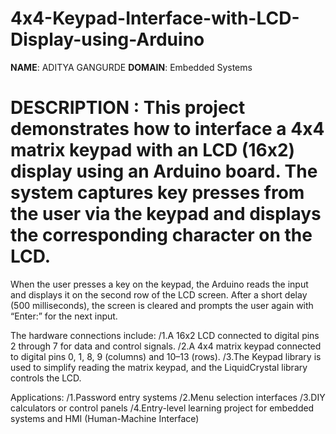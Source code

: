 # 4x4-Keypad-Interface-with-LCD-Display-using-Arduino

**NAME**: ADITYA GANGURDE
**DOMAIN**: Embedded Systems
# DESCRIPTION : This project demonstrates how to interface a 4x4 matrix keypad with an LCD (16x2) display using an Arduino board. The system captures key presses from the user via the keypad and displays the corresponding character on the LCD.

When the user presses a key on the keypad, the Arduino reads the input and displays it on the second row of the LCD screen. After a short delay (500 milliseconds), the screen is cleared and prompts the user again with “Enter:” for the next input.

The hardware connections include:
/1.A 16x2 LCD connected to digital pins 2 through 7 for data and control signals.
/2.A 4x4 matrix keypad connected to digital pins 0, 1, 8, 9 (columns) and 10–13 (rows).
/3.The Keypad library is used to simplify reading the matrix keypad, and the LiquidCrystal library controls the LCD.

Applications:
/1.Password entry systems
/2.Menu selection interfaces
/3.DIY calculators or control panels
/4.Entry-level learning project for embedded systems and HMI (Human-Machine Interface)
